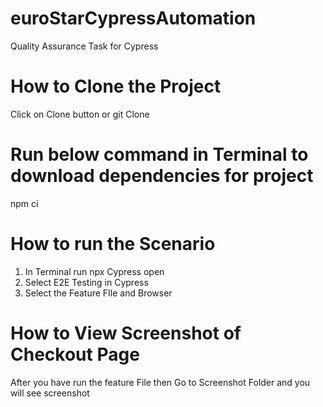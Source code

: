 # euroStarCypressAutomation
 Quality Assurance Task for Cypress 

# How to Clone the Project
Click on Clone button
or 
git Clone [<URL>](https://github.com/ajuneja1991/euroStarCypressAutomation)

# Run below command  in Terminal to download dependencies for project
 npm ci

# How to run the Scenario

1. In Terminal run npx Cypress open
2. Select E2E Testing in Cypress
3. Select the Feature FIle and Browser

# How to View Screenshot of Checkout Page
After you have run the feature File then
Go to Screenshot Folder and you will see screenshot
  
